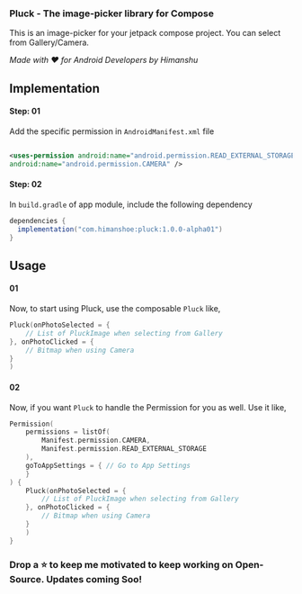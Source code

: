 ### Pluck - The image-picker library for Compose

This is an image-picker for your jetpack compose project. You can select from Gallery/Camera.

_Made with ❤️ for Android Developers by Himanshu_

## Implementation

#### Step: 01

Add the specific permission in `AndroidManifest.xml` file

```xml

<uses-permission android:name="android.permission.READ_EXTERNAL_STORAGE" /><uses-permission
android:name="android.permission.CAMERA" />

```

#### Step: 02

In `build.gradle` of app module, include the following dependency

```gradle
dependencies {
  implementation("com.himanshoe:pluck:1.0.0-alpha01")
}
```

## Usage

#### 01

Now, to start using Pluck, use the composable `Pluck` like,

```kotlin
Pluck(onPhotoSelected = {
    // List of PluckImage when selecting from Gallery             
}, onPhotoClicked = {
    // Bitmap when using Camera
}
)
```

#### 02

Now, if you want `Pluck` to handle the Permission for you as well. Use it like,

```kotlin
Permission(
    permissions = listOf(
        Manifest.permission.CAMERA,
        Manifest.permission.READ_EXTERNAL_STORAGE
    ),
    goToAppSettings = { // Go to App Settings
    }
) {
    Pluck(onPhotoSelected = {
        // List of PluckImage when selecting from Gallery             
    }, onPhotoClicked = {
        // Bitmap when using Camera
    }
    )
}
```

### Drop a ⭐ to keep me motivated to keep working on Open-Source. Updates coming Soo!

